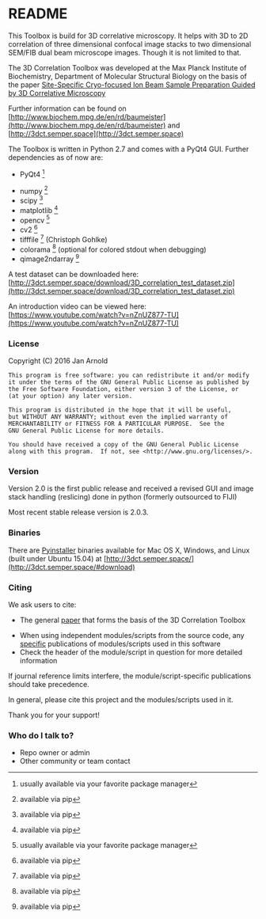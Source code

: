 # README #

This Toolbox is build for 3D correlative microscopy. It helps with 3D to 2D correlation of three dimensional confocal image stacks to two dimensional SEM/FIB dual beam microscope images. Though it is not limited to that.

The 3D Correlation Toolbox was developed at the Max Planck Institute of Biochemistry, Department of Molecular Structural Biology on the basis of the paper [Site-Specific Cryo-focused Ion Beam Sample Preparation Guided by 3D Correlative Microscopy](http://dx.doi.org/10.1016/j.bpj.2015.10.053)

Further information can be found on [http://www.biochem.mpg.de/en/rd/baumeister](http://www.biochem.mpg.de/en/rd/baumeister) and [http://3dct.semper.space](http://3dct.semper.space)

The Toolbox is written in Python 2.7 and comes with a PyQt4 GUI. Further dependencies as of now are:

* PyQt4 [^1]
+ numpy [^2]
+ scipy [^2]
+ matplotlib [^2]
+ opencv [^1]
+ cv2 [^2]
+ tifffile [^2]  (Christoph Gohlke)
+ colorama [^2]  (optional for colored stdout when debugging)
+ qimage2ndarray [^2]

[^1]: usually available via your favorite package manager
[^2]: available via pip

A test dataset can be downloaded here: [http://3dct.semper.space/download/3D_correlation_test_dataset.zip](http://3dct.semper.space/download/3D_correlation_test_dataset.zip)

An introduction video can be viewed here: [https://www.youtube.com/watch?v=nZnUZ877-TU](https://www.youtube.com/watch?v=nZnUZ877-TU)

### License ###

Copyright (C) 2016  Jan Arnold

	This program is free software: you can redistribute it and/or modify
	it under the terms of the GNU General Public License as published by
	the Free Software Foundation, either version 3 of the License, or
	(at your option) any later version.

	This program is distributed in the hope that it will be useful,
	but WITHOUT ANY WARRANTY; without even the implied warranty of
	MERCHANTABILITY or FITNESS FOR A PARTICULAR PURPOSE.  See the
	GNU General Public License for more details.

	You should have received a copy of the GNU General Public License
	along with this program.  If not, see <http://www.gnu.org/licenses/>.

### Version ###

Version 2.0 is the first public release and received a revised GUI and image stack handling (reslicing) done in python (formerly outsourced to FIJI)

Most recent stable release version is 2.0.3.

### Binaries ###

There are [Pyinstaller](http://www.pyinstaller.org) binaries available for Mac OS X, Windows, and Linux (built under Ubuntu 15.04) at [http://3dct.semper.space/](http://3dct.semper.space/#download)

### Citing ###

We ask users to cite:

* The general [paper](http://dx.doi.org/10.1016/j.bpj.2015.10.053) that forms the basis of the 3D Correlation Toolbox
+ When using independent modules/scripts from the source code, any [specific](http://3dct.semper.space/documentation.html#citable) publications of modules/scripts used in this software
+ Check the header of the module/script in question for more detailed information

If journal reference limits interfere, the module/script-specific publications should take precedence.

In general, please cite this project and the modules/scripts used in it.

Thank you for your support!

### Who do I talk to? ###

* Repo owner or admin
* Other community or team contact